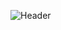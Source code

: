 

<!--
**mari-bratkouskaya/mari-bratkouskaya** is a ✨ _special_ ✨ repository because its `README.md` (this file) appears on your GitHub profile.

Here are some ideas to get you started:

- 🔭 I’m currently working on ...
- 🌱 I’m currently learning ...
- 👯 I’m looking to collaborate on ...
- 🤔 I’m looking for help with ...
- 💬 Ask me about ...
- 📫 How to reach me: ...
- 😄 Pronouns: ...
- ⚡ Fun fact: ...
-->


![Header](https://github.com/mari-bratkouskaya/mari-bratkouskaya/commit/7e41503b29e9b182d8145c94b22dc66f9798fbd2)

<!--## About me

--Languages and tools

Follow me

Latest tekst in linkedin -->